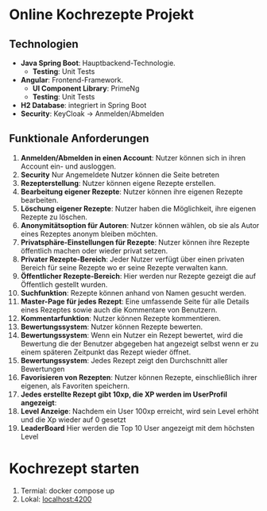 # Online Kochrezepte Projekt

## Technologien

- **Java Spring Boot**: Hauptbackend-Technologie.
  - **Testing**: Unit Tests
- **Angular**: Frontend-Framework.
  - **UI Component Library**: PrimeNg
  - **Testing**: Unit Tests
- **H2 Database**: integriert in Spring Boot
- **Security**: KeyCloak -> Anmelden/Abmelden


## Funktionale Anforderungen

1. **Anmelden/Abmelden in einen Account**: Nutzer können sich in ihren Account ein- und ausloggen.
2. **Security** Nur Angemeldete Nutzer können die Seite betreten
3. **Rezepterstellung**: Nutzer können eigene Rezepte erstellen.
4. **Bearbeitung eigener Rezepte**: Nutzer können ihre eigenen Rezepte bearbeiten.
5. **Löschung eigener Rezepte**: Nutzer haben die Möglichkeit, ihre eigenen Rezepte zu löschen.
6. **Anonymitätsoption für Autoren**: Nutzer können wählen, ob sie als Autor eines Rezeptes anonym bleiben möchten.
7. **Privatsphäre-Einstellungen für Rezepte**: Nutzer können ihre Rezepte öffentlich machen oder wieder privat setzen.
8. **Privater Rezepte-Bereich**: Jeder Nutzer verfügt über einen privaten Bereich für seine Rezepte wo er seine Rezepte verwalten kann.
9. **Öffentlicher Rezepte-Bereich**: Hier werden nur Rezepte gezeigt die auf Öffentlich gestellt wurden.
10.  **Suchfunktion**: Rezepte können anhand von Namen gesucht werden.
11. **Master-Page für jedes Rezept**: Eine umfassende Seite für alle Details eines Rezeptes sowie auch die Kommentare von Benutzern. 
12.  **Kommentarfunktion**: Nutzer können Rezepte kommentieren.
13. **Bewertungssystem**: Nutzer können Rezepte bewerten.
14. **Bewertungssystem**: Wenn ein Nutzer ein Rezept bewertet, wird die Bewertung die der Benutzer abgegeben hat angezeigt selbst wenn er zu einem späteren Zeitpunkt das Rezept wieder öffnet.
15. **Bewertungssystem**: Jedes Rezept zeigt den Durchschnitt aller Bewertungen
16. **Favorisieren von Rezepten**: Nutzer können Rezepte, einschließlich ihrer eigenen, als Favoriten speichern.
17. **Jedes erstellte Rezept gibt 10xp, die XP werden im UserProfil angezeigt**:
18. **Level Anzeige**: Nachdem ein User 100xp erreicht, wird sein Level erhöht und die Xp wieder auf 0 gesetzt
19. **LeaderBoard** Hier werden die Top 10 User angezeigt mit dem höchsten Level


# Kochrezept starten

1. Termial: docker compose up
2. Lokal: [localhost:4200](http://localhost:4200/)


